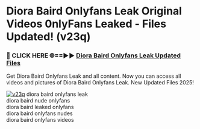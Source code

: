 # Diora Baird Onlyfans Leak Original Videos 0nlyFans Leaked - Files Updated! (v23q)

<h3>🔴 CLICK HERE 🌐==►► <a href="https://tinyurl.com/ms9xzufz" rel="nofollow">Diora Baird Onlyfans Leak Updated Files</a></h3>

Get Diora Baird Onlyfans Leak and all content. Now you can access all videos and pictures of Diora Baird Onlyfans Leak. New Updated Files 2025!

[![v23q](https://i.imgur.com/PQ7UWWw.gif)](https://tinyurl.com/ms9xzufz)
diora baird onlyfans leak<br>
diora baird nude onlyfans<br>
diora baird leaked onlyfans<br>
diora baird onlyfans nudes<br>
diora baird onlyfans videos